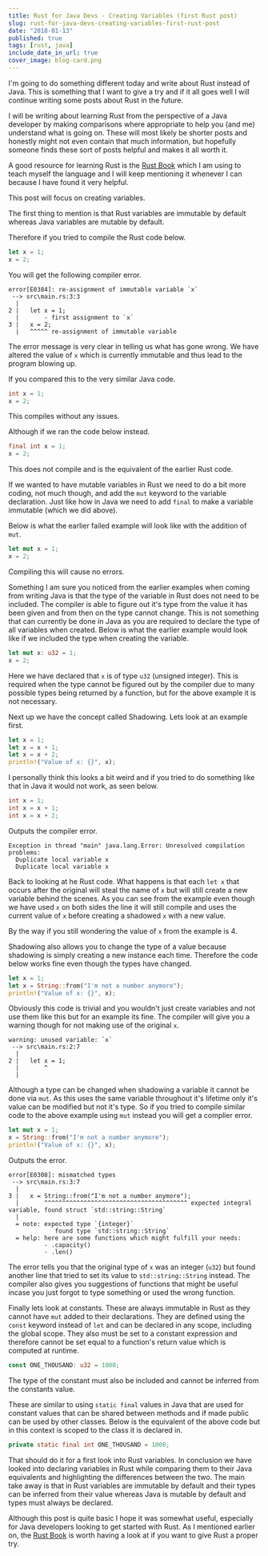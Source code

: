 ```yaml
---
title: Rust for Java Devs - Creating Variables (first Rust post)
slug: rust-for-java-devs-creating-variables-first-rust-post
date: "2018-01-13"
published: true
tags: [rust, java]
include_date_in_url: true
cover_image: blog-card.png
---
```


I'm going to do something different today and write about Rust instead of Java. This is something that I want to give a try and if it all goes well I will continue writing some posts about Rust in the future.

I will be writing about learning Rust from the perspective of a Java developer by making comparisons where appropriate to help you (and me) understand what is going on. These will most likely be shorter posts and honestly might not even contain that much information, but hopefully someone finds these sort of posts helpful and makes it all worth it.

A good resource for learning Rust is the [Rust Book](https://doc.rust-lang.org/book/second-edition/ch01-00-introduction.html) which I am using to teach myself the language and I will keep mentioning it whenever I can because I have found it very helpful.

This post will focus on creating variables.

The first thing to mention is that Rust variables are immutable by default whereas Java variables are mutable by default.

Therefore if you tried to compile the Rust code below.

```rust
let x = 1;
x = 2;
```

You will get the following compiler error.

```
error[E0384]: re-assignment of immutable variable `x`
 --> src\main.rs:3:3
  |
2 |   let x = 1;
  |       - first assignment to `x`
3 |   x = 2;
  |   ^^^^^ re-assignment of immutable variable
```

The error message is very clear in telling us what has gone wrong. We have altered the value of `x` which is currently immutable and thus lead to the program blowing up.

If you compared this to the very similar Java code.

```java
int x = 1;
x = 2;
```

This compiles without any issues.

Although if we ran the code below instead.

```java
final int x = 1;
x = 2;
```

This does not compile and is the equivalent of the earlier Rust code.

If we wanted to have mutable variables in Rust we need to do a bit more coding, not much though, and add the `mut` keyword to the variable declaration. Just like how in Java we need to add `final` to make a variable immutable (which we did above).

Below is what the earlier failed example will look like with the addition of `mut`.

```rust
let mut x = 1;
x = 2;
```

Compiling this will cause no errors.

Something I am sure you noticed from the earlier examples when coming from writing Java is that the type of the variable in Rust does not need to be included. The compiler is able to figure out it's type from the value it has been given and from then on the type cannot change. This is not something that can currently be done in Java as you are required to declare the type of all variables when created. Below is what the earlier example would look like if we included the type when creating the variable.

```rust
let mut x: u32 = 1;
x = 2;
```

Here we have declared that `x` is of type `u32` (unsigned integer). This is required when the type cannot be figured out by the compiler due to many possible types being returned by a function, but for the above example it is not necessary.

Next up we have the concept called Shadowing. Lets look at an example first.

```rust
let x = 1;
let x = x + 1;
let x = x + 2;
println!("Value of x: {}", x);
```

I personally think this looks a bit weird and if you tried to do something like that in Java it would not work, as seen below.

```java
int x = 1;
int x = x + 1;
int x = x + 2;
```

Outputs the compiler error.

```
Exception in thread "main" java.lang.Error: Unresolved compilation problems: 
  Duplicate local variable x
  Duplicate local variable x
```

Back to looking at he Rust code. What happens is that each `let x` that occurs after the original will steal the name of `x` but will still create a new variable behind the scenes. As you can see from the example even though we have used `x` on both sides the line it will still compile and uses the current value of `x` before creating a shadowed `x` with a new value.

By the way if you still wondering the value of `x` from the example is 4.

Shadowing also allows you to change the type of a value because shadowing is simply creating a new instance each time. Therefore the code below works fine even though the types have changed.

```rust
let x = 1;
let x = String::from("I'm not a number anymore");
println!("Value of x: {}", x);
```

Obviously this code is trivial and you wouldn't just create variables and not use them like this but for an example its fine. The compiler will give you a warning though for not making use of the original `x`.

```
warning: unused variable: `x`
 --> src\main.rs:2:7
  |
2 |   let x = 1;
  |       ^
  |
```

Although a type can be changed when shadowing a variable it cannot be done via `mut`. As this uses the same variable throughout it's lifetime only it's value can be modified but not it's type. So if you tried to compile similar code to the above example using `mut` instead you will get a complier error.

```rust
let mut x = 1;
x = String::from("I'm not a number anymore");
println!("Value of x: {}", x);
```

Outputs the error.

```
error[E0308]: mismatched types
 --> src\main.rs:3:7
  |
3 |   x = String::from("I'm not a number anymore");
  |       ^^^^^^^^^^^^^^^^^^^^^^^^^^^^^^^^^^^^^^^^ expected integral variable, found struct `std::string::String`
  |
  = note: expected type `{integer}`
             found type `std::string::String`
  = help: here are some functions which might fulfill your needs:
          - .capacity()
          - .len()
```

The error tells you that the original type of `x` was an integer (`u32`) but found another line that tried to set its value to `std::string::String` instead. The compiler also gives you suggestions of functions that might be useful incase you just forgot to type something or used the wrong function.

Finally lets look at constants. These are always immutable in Rust as they cannot have `mut` added to their declarations. They are defined using the `const` keyword instead of `let` and can be declared in any scope, including the global scope. They also must be set to a constant expression and therefore cannot be set equal to a function's return value which is computed at runtime.

```rust
const ONE_THOUSAND: u32 = 1000;
```

The type of the constant must also be included and cannot be inferred from the constants value.

These are similar to using `static final` values in Java that are used for constant values that can be shared between methods and if made public can be used by other classes. Below is the equivalent of the above code but in this context is scoped to the class it is declared in.

```java
private static final int ONE_THOUSAND = 1000;
```

That should do it for a first look into Rust variables. In conclusion we have looked into declaring variables in Rust while comparing them to their Java equivalents and highlighting the differences between the two. The main take away is that in Rust variables are immutable by default and their types can be inferred from their value whereas Java is mutable by default and types must always be declared.

Although this post is quite basic I hope it was somewhat useful, especially for Java developers looking to get started with Rust. As I mentioned earlier on, the [Rust Book](https://doc.rust-lang.org/book/second-edition/ch01-00-introduction.html) is worth having a look at if you want to give Rust a proper try.